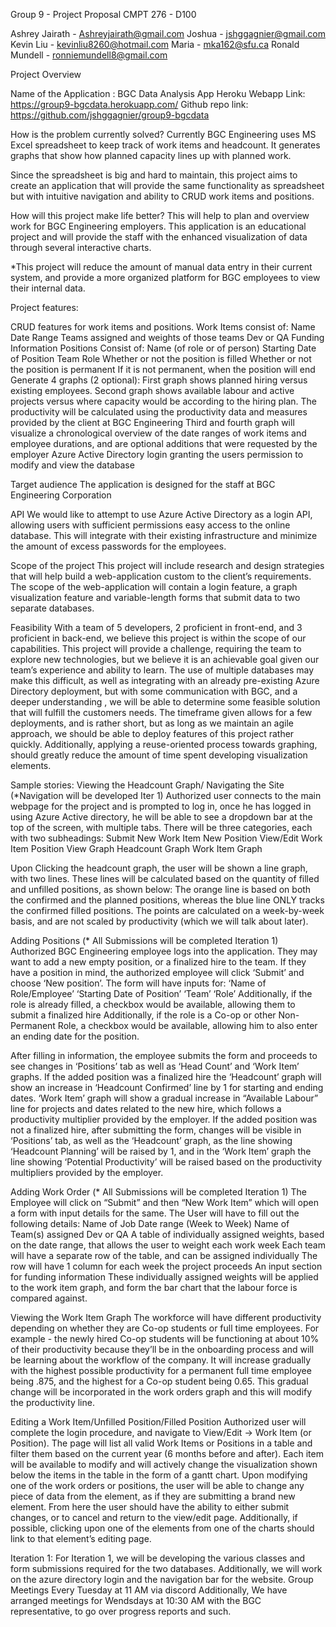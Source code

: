 Group 9 - Project Proposal
CMPT 276 - D100

Ashrey Jairath - Ashreyjairath@gmail.com
Joshua - jshggagnier@gmail.com
Kevin Liu - kevinliu8260@hotmail.com
Maria - mka162@sfu.ca
Ronald Mundell - ronniemundell8@gmail.com

Project Overview

Name of the Application : BGC Data Analysis App
Heroku Webapp Link: https://group9-bgcdata.herokuapp.com/
Github repo link: https://github.com/jshggagnier/group9-bgcdata

How is the problem currently solved?
Currently BGC Engineering uses MS Excel spreadsheet to keep track of work items and headcount. It generates graphs that show how planned capacity lines up with planned work.

Since the spreadsheet is big and hard to maintain, this project aims to create an application that will provide the same functionality as spreadsheet but with intuitive navigation and ability to CRUD work items and positions.

How will this project make life better?
This will help to plan and overview work for BGC Engineering employers. This application is an educational project and will provide the staff with the enhanced visualization of data through several interactive charts.

*This project will reduce the amount of manual data entry in their current system, and provide a more organized platform for BGC employees to view their internal data.

Project features: 

CRUD features for work items and positions.
Work Items consist of:
Name
Date Range
Teams assigned and weights of those teams
Dev or QA
Funding Information
Positions Consist of:
Name (of role or of person)
Starting Date of Position
Team
Role
Whether or not the position is filled
Whether or not the position is permanent
If it is not permanent, when the position will end
Generate 4 graphs (2 optional):
First graph shows planned hiring versus existing employees.
Second graph shows available labour and active projects versus where capacity would be according to the hiring plan. The productivity will be calculated using the productivity data and measures provided by the client at BGC Engineering
Third and fourth graph will visualize a chronological overview of the date ranges of work items and employee durations, and are optional additions that were requested by the employer
Azure Active Directory login granting the users permission to modify and view the database

Target audience
The application is designed for the staff at BGC Engineering Corporation

API
We would like to attempt to use Azure Active Directory as a login API, allowing users with sufficient permissions easy access to the online database. This will integrate with their existing infrastructure and minimize the amount of excess passwords for the employees.


Scope of the project
This project will include research and design strategies that will help build a web-application custom to the client’s requirements. The scope of the web-application will contain a login feature, a graph visualization feature  and variable-length forms that submit data to two separate databases. 


Feasibility
With a team of 5 developers, 2 proficient in front-end, and 3 proficient in back-end, we believe this project is within the scope of our capabilities. This project will provide a challenge,  requiring the team to explore new technologies, but we believe it is an achievable goal given our team’s experience and ability to learn. The use of multiple databases may make this difficult, as well as integrating with an already pre-existing Azure Directory deployment, but with some communication with BGC, and a deeper understanding , we will be able to determine some feasible solution that will fulfill the customers needs. The timeframe given allows for a few deployments, and is rather short, but as long as we maintain an agile approach, we should be able to deploy features of this project rather quickly. Additionally, applying a reuse-oriented process towards graphing, should greatly reduce the amount of time spent developing visualization elements.

Sample stories:
Viewing the Headcount Graph/ Navigating the Site (*Navigation will be developed Iter 1)
Authorized user connects to the main webpage for the project and is prompted to log in, once he has logged in using Azure Active directory, he will be able to see a dropdown bar at the top of the screen, with multiple tabs. There will be three categories, each with two subheadings:
Submit
New Work Item
New Position
View/Edit
Work Item
Position
View Graph
Headcount Graph
Work Item Graph

Upon Clicking the headcount graph, the user will be shown a line graph, with two lines. These lines will be calculated based on the quantity of filled and unfilled positions, as shown below:
The orange line is based on both the confirmed and the planned positions, whereas the blue line ONLY tracks the confirmed filled positions. The points are calculated on a week-by-week basis, and are not scaled by productivity (which we will talk about later).

Adding Positions (* All Submissions will be completed Iteration 1)
	Authorized BGC Engineering employee logs into the application. They may want to add a new empty position, or a finalized hire to the team.
	If they have a position in mind, the authorized employee will click ‘Submit’ and choose ‘New position’. The form will have inputs for:
‘Name of Role/Employee’
‘Starting Date of Position’
‘Team’
‘Role’
Additionally, if the role is already filled, a checkbox would be available, allowing them to submit a finalized hire
Additionally, if the role is a Co-op or other Non-Permanent Role, a checkbox would be available, allowing him to also enter an ending date for the position. 

After filling in information, the employee submits the form and proceeds to see changes in ‘Positions’ tab as well as ‘Head Count’ and ‘Work Item’ graphs. 
If the added position was a finalized hire the ‘Headcount’ graph will show an increase in ‘Headcount Confirmed’ line by 1 for starting and ending dates.  ‘Work Item’ graph will show a gradual increase in “Available Labour” line for projects and dates related to the new hire, which follows a productivity multiplier provided by the employer.
	If the added position was not a finalized hire, after submitting the form, changes will be visible in ‘Positions’ tab, as well as the ‘Headcount’ graph, as the line showing ‘Headcount Planning’ will be raised by 1, and in the ‘Work Item’ graph the line showing ‘Potential Productivity’ will be raised based on the productivity multipliers provided by the employer.

Adding Work Order (* All Submissions will be completed Iteration 1)
The Employee will click on “Submit” and then “New Work Item” which will open a form with input details for the same. The User will have to fill out the following details:
Name of Job
Date range (Week to Week)
Name of Team(s) assigned 
Dev or QA
A table of individually assigned weights, based on the date range, that allows the user to weight each work week
Each team will have a separate row of the table, and can be assigned individually
The row will have 1 column for each week the project proceeds
An input section for funding information
These individually assigned weights will be applied to the work item graph, and form the bar chart that the labour force is compared against.

Viewing the Work Item Graph
The workforce will have different productivity depending on whether they are Co-op students or full time employees. For example - the newly hired Co-op students will be functioning at about 10% of their productivity because they’ll be in the onboarding process and will be learning about the workflow of the company. It will increase gradually with the highest possible productivity for a permanent full time employee being .875, and the highest for a Co-op student being 0.65. This gradual change will be incorporated in the work orders graph and this will modify the productivity line.


Editing a Work Item/Unfilled Position/Filled Position
	Authorized user will complete the login procedure, and navigate to View/Edit -> Work Item (or Position). The page will list all valid Work Items or Positions in a table and filter them based on the current year (6 months before and after). Each item will be available to modify and will actively change the visualization shown below the items in the table in the form of a gantt chart.
	Upon modifying one of the work orders or positions, the user will be able to change any piece of data from the element, as if they are submitting a brand new element. From here the user should have the ability to either submit changes, or to cancel and return to the view/edit page.
	Additionally, if possible, clicking upon one of the elements from one of the charts should link to that element’s editing page.

Iteration 1:
For Iteration 1, we will be developing the various classes and form submissions required for the two databases. Additionally, we will work on the azure directory login and the navigation bar for the website.
Group Meetings
Every Tuesday at 11 AM via discord
Additionally, We have arranged meetings for Wendsdays at 10:30 AM with the BGC representative, to go over progress reports and such.